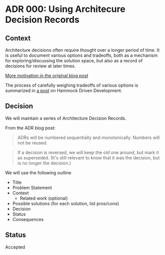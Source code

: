 # ADR 000: Using Architecure Decision Records

## Context

Architecture decisions often require thought over a longer period of time. It is useful to document various options and tradeoffs, both as a mechanism for exploring/discussing the solution space, but also as a record of decisions for review at later times.

[More motivation in the original blog post](http://thinkrelevance.com/blog/2011/11/15/documenting-architecture-decisions)

The process of carefully weighing tradeoffs of various options is summarized in [a post](https://data-sorcery.org/2010/12/29/hammock-driven-dev/) on Hammock Driven Development.

## Decision

We will maintain a series of Architecture Decision Records.

From the ADR blog post:

> ADRs will be numbered sequentially and monotonically. Numbers will not be reused.

> If a decision is reversed, we will keep the old one around, but mark it as superseded. (It's still relevant to know that it was the decision, but is no longer the decision.)

We will use the following outline

* Title
* Problem Statement
* Context
    * Related work (optional)
* Possible solutions (for each solution, list pros/cons)
* Decision
* Status
* Consequences

## Status

Accepted
